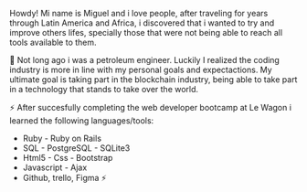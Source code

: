 Howdy!
Mi name is Miguel and i love people, after traveling for years through Latin America and Africa, i discovered that i wanted to try and improve others lifes, specially those that were not being able to reach all tools available to them.

🤔 Not long ago i was a petroleum engineer.
Luckily I realized the coding industry is more in line with my personal goals and expectactions. My ultimate goal is taking part in the blockchain industry, being able to take part in a technology that stands to take over the world.

⚡ After succesfully completing the web developer bootcamp at Le Wagon i learned the following languages/tools: 

* Ruby - Ruby on Rails
* SQL - PostgreSQL - SQLite3
* Html5 - Css - Bootstrap
* Javascript - Ajax
* Github, trello, Figma ⚡

<!--
**msantamaria86/msantamaria86** is a ✨ _special_ ✨ repository because its `README.md` (this file) appears on your GitHub profile.

Here are some ideas to get you started:

- 🔭 I’m currently working on ...
- 🌱 I’m currently learning ...
- 👯 I’m looking to collaborate on ...
- 🤔 I’m looking for help with ...
- 💬 Ask me about ...
- 📫 How to reach me: ...
- 😄 Pronouns: ...
- ⚡ Fun fact: ...
-->
